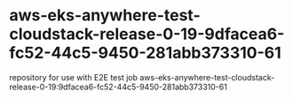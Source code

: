 # aws-eks-anywhere-test-cloudstack-release-0-19-9dfacea6-fc52-44c5-9450-281abb373310-61
repository for use with E2E test job aws-eks-anywhere-test-cloudstack-release-0-19:9dfacea6-fc52-44c5-9450-281abb373310-61
